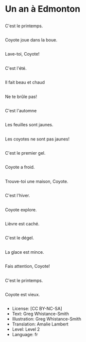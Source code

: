 # Un an à Edmonton

##
C'est le printemps.

##
Coyote joue dans la boue.

##
Lave-toi, Coyote!

##
C'est l'été.

##
Il fait beau et chaud

##
Ne te brûle pas!

##
C'est l'automne

##
Les feuilles sont jaunes.

##
Les coyotes ne sont pas jaunes!

##
C'est le premier gel.

##
Coyote a froid.

##
Trouve-toi une maison, Coyote.

##
C'est l'hiver.

##
Coyote explore.

##
Lièvre est caché.

##
C'est le dégel.

##
La glace est mince.

##
Fais attention, Coyote!

##
C'est le printemps.

##
Coyote est vieux.

##
* License: [CC BY-NC-SA]
* Text: Greg Whistance-Smith
* Illustration: Greg Whistance-Smith
* Translation: Amalie Lambert
* Level: Level 2
* Language: fr

